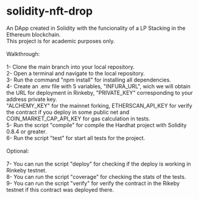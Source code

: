 # solidity-nft-drop <br/>
An DApp created in Solidity with the funcionality of a LP Stacking in the Ethereum blockchain. <br/>
This project is for academic purposes only. <br/>
<br/>
Walkthrough: <br/>
<br/>
1- Clone the main branch into your local repository. <br/>
2- Open a terminal and navigate to the local repository. <br/>
3- Run the command "npm install" for installing all dependencies. <br/>
4- Create an .env file with 5 variables, "INFURA_URL", wich we will obtain the URL for deployment in Rinkeby, "PRIVATE_KEY" corresponding to your address private key. <br/>
"ALCHEMY_KEY" for the mainnet forking, ETHERSCAN_API_KEY for verify the contract if you deploy in some public net and COIN_MARKET_CAP_API_KEY for gas calculation in tests.<br/>
5- Run the script "compile" for compile the Hardhat project with Solidity 0.8.4 or greater. <br/>
6- Run the script "test" for start all tests for the project. <br/>
<br/>
Optional: <br/>
<br/>
7- You can run the script "deploy" for checking if the deploy is working in Rinkeby testnet. <br/>
8- You can run the script "coverage" for checking the stats of the tests. <br/>
9- You can run the script "verify" for verify the contract in the Rikeby testnet if this contract was deployed there. <br/>
<br/>